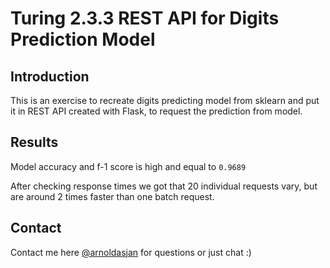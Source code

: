 # Turing 2.3.3 REST API for Digits Prediction Model

## Introduction
This is an exercise to recreate digits predicting model from sklearn and put it in REST API created with Flask, to request the prediction from model.

## Results

Model accuracy and f-1 score is high and equal to `0.9689`

After checking response times we got that 20 individual requests vary, but are around 2 times faster than one batch request.

## Contact
Contact me here [@arnoldasjan](https://github.com/arnoldasjan/) for questions or just chat :)
